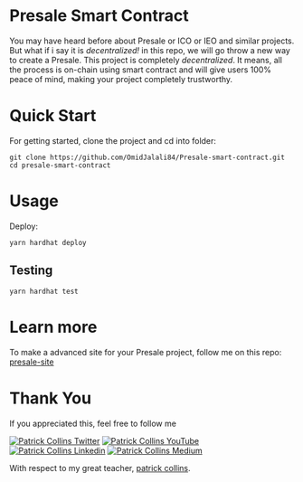 # Presale Smart Contract



You may have heard before about Presale or ICO or IEO and similar projects. But what if i say it is *decentralized!* in this repo, we will go throw a new
way to create a Presale. This project is completely *decentralized*. It means, all the process is on-chain using smart contract and will give users 100% peace of mind, making your project completely trustworthy.


# Quick Start

For getting started, clone the project and cd into folder:

```
git clone https://github.com/OmidJalali84/Presale-smart-contract.git
cd presale-smart-contract
```

# Usage

Deploy:

```
yarn hardhat deploy
```

## Testing

```
yarn hardhat test
```

# Learn more

To make a advanced site for your Presale project, follow me on this repo: [presale-site](https://github.com/OmidJalali84/presell-site.git)



# Thank You

If you appreciated this, feel free to follow me

[![Patrick Collins Twitter](https://img.shields.io/badge/Twitter-1DA1F2?style=for-the-badge&logo=twitter&logoColor=white)](https://twitter.com/PatrickAlphaC)
[![Patrick Collins YouTube](https://img.shields.io/badge/YouTube-FF0000?style=for-the-badge&logo=youtube&logoColor=white)](https://www.youtube.com/channel/UCn-3f8tw_E1jZvhuHatROwA)
[![Patrick Collins Linkedin](https://img.shields.io/badge/LinkedIn-0077B5?style=for-the-badge&logo=linkedin&logoColor=white)](https://www.linkedin.com/in/patrickalphac/)
[![Patrick Collins Medium](https://img.shields.io/badge/Medium-000000?style=for-the-badge&logo=medium&logoColor=white)](https://medium.com/@patrick.collins_58673/)

With respect to my great teacher, [patrick collins](https://github.com/PatrickAlphaC).